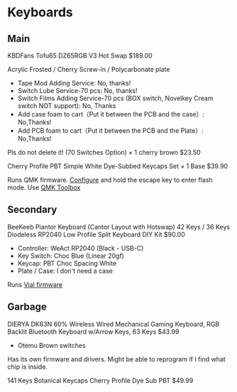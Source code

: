 # Keyboards

## Main

KBDFans Tofu65 DZ65RGB V3 Hot Swap $189.00

Acrylic Frosted / Cherry Screw-in / Polycarbonate plate
- Tape Mod Adding Service: No, thanks!
- Switch Lube Service-70 pcs: No, thanks!
- Switch Films Adding Service-70 pcs (BOX switch, Novelkey Cream switch NOT support): No, Thanks
- Add case foam to cart（Put it between the PCB and the case）: No,Thanks!
- Add PCB foam to cart（Put it between the PCB and the Plate）: No,Thanks! 

Pls do not delete it! (70 Switches Option) × 1
cherry brown $23.50

Cherry Profile PBT Simple White Dye-Subbed Keycaps Set × 1
Base $39.90

Runs QMK firmware. [Configure](https://config.qmk.fm/#/dztech/dz65rgb/v3/LAYOUT_65_ansi) and hold the escape key to enter flash mode. Use [QMK Toolbox](https://github.com/qmk/qmk_toolbox/releases)

## Secondary

BeeKeeb Piantor Keyboard (Cantor Layout with Hotswap) 42 Keys / 36 Keys Diodeless RP2040 Low Profile Split Keyboard DIY Kit $90.00
- Controller: WeAct RP2040 (Black - USB-C)
- Key Switch: Choc Blue (Linear 20gf)
- Keycap: PBT Choc Spacing White
- Plate / Case: I don't need a case

Runs [Vial firmware](https://vial.rocks/)

## Garbage

DIERYA DK63N 60% Wireless Wired Mechanical Gaming Keyboard, RGB Backlit Bluetooth Keyboard w/Arrow Keys, 63 Keys $43.99 
- Otemu Brown switches

Has its own firmware and drivers. Might be able to reprogram if I find what chip is inside.

141 Keys Botanical Keycaps Cherry Profile Dye Sub PBT $49.99
